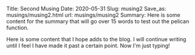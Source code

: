 Title: Second Musing
Date: 2020-05-31
Slug: musing2
Save_as: musings/musing2.html
url: musings/musing2
Summary: Here is some content for the summary that will go over 15 words to test out the pelican function. 

 Here is some content that I hope adds to the blog. I will continue writing until I feel I have made it past a certain point. Now I'm just typing!
